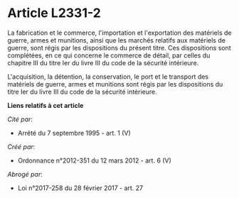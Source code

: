 # Article L2331-2

La fabrication et le commerce, l'importation et l'exportation des matériels de guerre, armes et munitions, ainsi que les
marchés relatifs aux matériels de guerre, sont régis par les dispositions du présent titre. Ces dispositions sont complétées,
en ce qui concerne le commerce de détail, par celles du chapitre III du titre Ier du livre III du code de la sécurité
intérieure.

L'acquisition, la détention, la conservation, le port et le transport des matériels de guerre, armes et munitions sont régis
par les dispositions du titre Ier du livre III du code de la sécurité intérieure.

**Liens relatifs à cet article**

_Cité par_:

  - Arrêté du 7 septembre 1995 - art. 1 (V)

_Créé par_:

  - Ordonnance n°2012-351 du 12 mars 2012 - art. 6 (V)

_Abrogé par_:

  - Loi n°2017-258 du 28 février 2017 - art. 27
